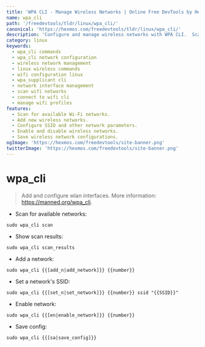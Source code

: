 ```yaml
---
title: 'WPA CLI - Manage Wireless Networks | Online Free DevTools by Hexmos'
name: wpa_cli
path: '/freedevtools/tldr/linux/wpa_cli/'
canonical: 'https://hexmos.com/freedevtools/tldr/linux/wpa_cli/'
description: 'Configure and manage wireless networks with WPA CLI.  Scan for networks, add networks, set SSIDs, and save configurations. Free online tool, no registration required.'
category: linux
keywords:
  - wpa_cli commands
  - wpa_cli network configuration
  - wireless network management
  - linux wireless commands
  - wifi configuration linux
  - wpa_supplicant cli
  - network interface management
  - scan wifi networks
  - connect to wifi cli
  - manage wifi profiles
features:
  - Scan for available Wi-Fi networks.
  - Add new wireless networks.
  - Configure SSID and other network parameters.
  - Enable and disable wireless networks.
  - Save wireless network configurations.
ogImage: 'https://hexmos.com/freedevtools/site-banner.png'
twitterImage: 'https://hexmos.com/freedevtools/site-banner.png'
---
```


# wpa_cli

> Add and configure wlan interfaces.
> More information: <https://manned.org/wpa_cli>.

- Scan for available networks:

`sudo wpa_cli scan`

- Show scan results:

`sudo wpa_cli scan_results`

- Add a network:

`sudo wpa_cli {{[add_n|add_network]}} {{number}}`

- Set a network's SSID:

`sudo wpa_cli {{[set_n|set_network]}} {{number}} ssid "{{SSID}}"`

- Enable network:

`sudo wpa_cli {{[en|enable_network]}} {{number}}`

- Save config:

`sudo wpa_cli {{[sa|save_config]}}`
